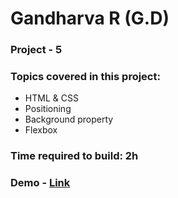 # Gandharva R (G.D)

### Project - 5

### Topics covered in this project:

- HTML & CSS
- Positioning
- Background property
- Flexbox

### Time required to build: 2h

### Demo - [Link]("")
